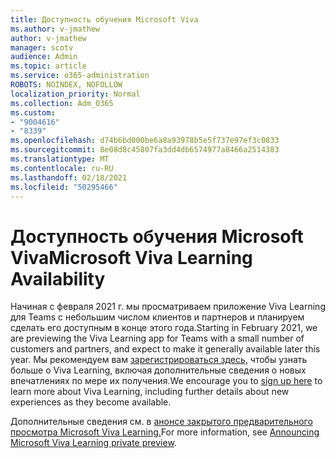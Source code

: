 ```yaml
---
title: Доступность обучения Microsoft Viva
ms.author: v-jmathew
author: v-jmathew
manager: scotv
audience: Admin
ms.topic: article
ms.service: o365-administration
ROBOTS: NOINDEX, NOFOLLOW
localization_priority: Normal
ms.collection: Adm_O365
ms.custom:
- "9004616"
- "8339"
ms.openlocfilehash: d74b6bd000be6a8a93978b5e5f737e97ef3c0833
ms.sourcegitcommit: 8e08d8c45807fa3dd4db6574977a8466a2514383
ms.translationtype: MT
ms.contentlocale: ru-RU
ms.lasthandoff: 02/18/2021
ms.locfileid: "50295466"
---
```

# <a name="microsoft-viva-learning-availability"></a><span data-ttu-id="8606e-102">Доступность обучения Microsoft Viva</span><span class="sxs-lookup"><span data-stu-id="8606e-102">Microsoft Viva Learning Availability</span></span>

<span data-ttu-id="8606e-103">Начиная с февраля 2021 г. мы просматриваем приложение Viva Learning для Teams с небольшим числом клиентов и партнеров и планируем сделать его доступным в конце этого года.</span><span class="sxs-lookup"><span data-stu-id="8606e-103">Starting in February 2021, we are previewing the Viva Learning app for Teams with a small number of customers and partners, and expect to make it generally available later this year.</span></span> <span data-ttu-id="8606e-104">Мы рекомендуем вам [зарегистрироваться здесь,](https://aka.ms/VivaLearningSignup) чтобы узнать больше о Viva Learning, включая дополнительные сведения о новых впечатлениях по мере их получения.</span><span class="sxs-lookup"><span data-stu-id="8606e-104">We encourage you to [sign up here](https://aka.ms/VivaLearningSignup) to learn more about Viva Learning, including further details about new experiences as they become available.</span></span>

<span data-ttu-id="8606e-105">Дополнительные сведения см. в [анонсе закрытого предварительного просмотра Microsoft Viva Learning.](https://techcommunity.microsoft.com/t5/microsoft-viva-blog/announcing-microsoft-viva-learning-private-preview/ba-p/2107023)</span><span class="sxs-lookup"><span data-stu-id="8606e-105">For more information, see [Announcing Microsoft Viva Learning private preview](https://techcommunity.microsoft.com/t5/microsoft-viva-blog/announcing-microsoft-viva-learning-private-preview/ba-p/2107023).</span></span>
